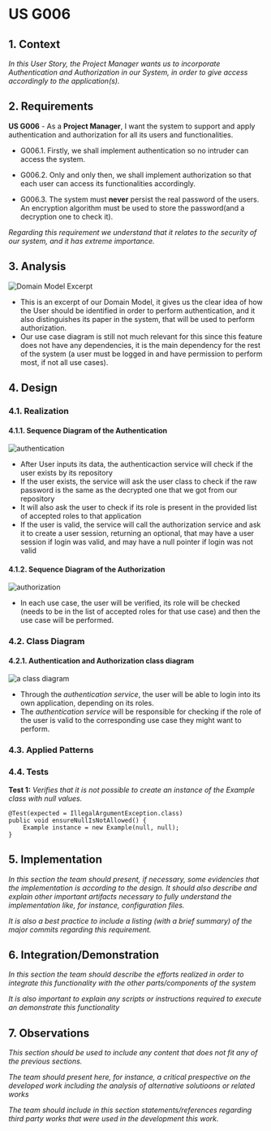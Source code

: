 # US G006

## 1. Context

*In this User Story, the Project Manager wants us to incorporate Authentication and Authorization in our System, in order to give access accordingly to the application(s).*

## 2. Requirements

**US G006** - As a **Project Manager**, I want the system to support and apply authentication and authorization for all its users and functionalities.

- G006.1. Firstly, we shall implement authentication so no intruder can access the system.

- G006.2. Only and only then, we shall implement authorization so that each user can access its functionalities accordingly.

- G006.3. The system must **never** persist the real password of the users. An encryption algorithm must be used to store the password(and a decryption one to check it).

*Regarding this requirement we understand that it relates to the security of our system, and it has extreme importance.*

## 3. Analysis

![Domain Model Excerpt](Analysis/Domain_Model_Excerpt.svg)

- This is an excerpt of our Domain Model, it gives us the clear idea of how the User should be identified in order to perform authentication, and it also distinguishes its paper in the system, that will be used to perform authorization.
- Our use case diagram is still not much relevant for this since this feature does not have any dependencies, it is the main dependency for the rest of the system (a user must be logged in and have permission to perform most, if not all use cases).

## 4. Design

### 4.1. Realization

#### 4.1.1. Sequence Diagram of the Authentication

![authentication](Design/AuthenticationSequenceDiagram/SD.svg)
- After User inputs its data, the authenticaction service will check if the user exists by its repository
- If the user exists, the service will ask the user class to check if the raw password is the same as the decrypted one that we got from our repository
- It will also ask the user to check if its role is present in the provided list of accepted roles to that application
- If the user is valid, the service will call the authorization service and ask it to create a user session, returning an optional, that may have a user session if login was valid, and may have a null pointer if login was not valid

#### 4.1.2. Sequence Diagram of the Authorization

![authorization](Design/AuthorizationSequenceDiagram/SD.svg)
- In each use case, the user will be verified, its role will be checked (needs to be in  the list of accepted roles for that use case) and then the use case will be performed.

### 4.2. Class Diagram

#### 4.2.1. Authentication and Authorization class diagram
![a class diagram](Design/Class_Diagram.svg)
- Through the *authentication service*, the user will be able to login into its own application, depending on its roles.
- The *authentication service* will be responsible for checking if the role of the user is valid to the corresponding use case they might want to perform.

### 4.3. Applied Patterns

### 4.4. Tests

**Test 1:** *Verifies that it is not possible to create an instance of the Example class with null values.*

```
@Test(expected = IllegalArgumentException.class)
public void ensureNullIsNotAllowed() {
	Example instance = new Example(null, null);
}
````

## 5. Implementation

*In this section the team should present, if necessary, some evidencies that the implementation is according to the design. It should also describe and explain other important artifacts necessary to fully understand the implementation like, for instance, configuration files.*

*It is also a best practice to include a listing (with a brief summary) of the major commits regarding this requirement.*

## 6. Integration/Demonstration

*In this section the team should describe the efforts realized in order to integrate this functionality with the other parts/components of the system*

*It is also important to explain any scripts or instructions required to execute an demonstrate this functionality*

## 7. Observations

*This section should be used to include any content that does not fit any of the previous sections.*

*The team should present here, for instance, a critical prespective on the developed work including the analysis of alternative solutioons or related works*

*The team should include in this section statements/references regarding third party works that were used in the development this work.* 
